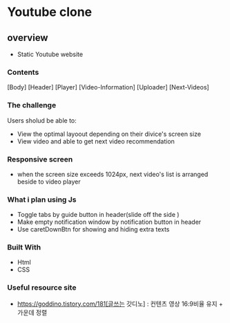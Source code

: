 # Youtube clone

## overview

-   Static Youtube website

### Contents

[Body]
[Header]
[Player]
[Video-Information]
[Uploader]
[Next-Videos]

### The challenge

Users sholud be able to:

-   View the optimal layoout depending on their divice's screen size
-   View video and able to get next video recommendation

### Responsive screen

-   when the screen size exceeds 1024px, next video's list is arranged beside to video player

### What i plan using Js

-   Toggle tabs by guide button in header(slide off the side )
-   Make empty notification window by notification button in header
-   Use caretDownBtn for showing and hiding extra texts

### Built With

-   Html
-   CSS

### Useful resource site

-   https://goddino.tistory.com/181[글쓰는 갓디노] : 컨텐츠 영상 16:9비율 유지 + 가운데 정렬

